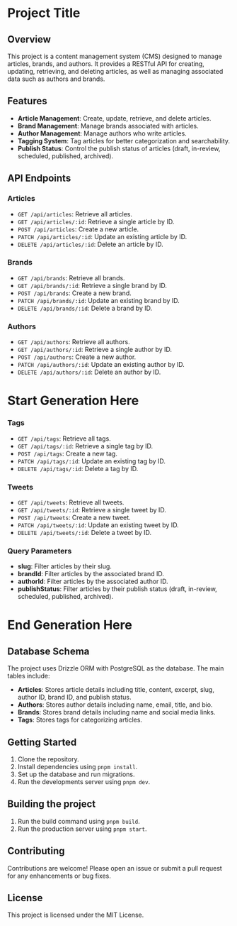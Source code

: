 # Project Title

## Overview
This project is a content management system (CMS) designed to manage articles, brands, and authors. It provides a RESTful API for creating, updating, retrieving, and deleting articles, as well as managing associated data such as authors and brands.

## Features
- **Article Management**: Create, update, retrieve, and delete articles.
- **Brand Management**: Manage brands associated with articles.
- **Author Management**: Manage authors who write articles.
- **Tagging System**: Tag articles for better categorization and searchability.
- **Publish Status**: Control the publish status of articles (draft, in-review, scheduled, published, archived).

## API Endpoints
### Articles
- `GET /api/articles`: Retrieve all articles.
- `GET /api/articles/:id`: Retrieve a single article by ID.
- `POST /api/articles`: Create a new article.
- `PATCH /api/articles/:id`: Update an existing article by ID.
- `DELETE /api/articles/:id`: Delete an article by ID.

### Brands
- `GET /api/brands`: Retrieve all brands.
- `GET /api/brands/:id`: Retrieve a single brand by ID.
- `POST /api/brands`: Create a new brand.
- `PATCH /api/brands/:id`: Update an existing brand by ID.
- `DELETE /api/brands/:id`: Delete a brand by ID.

### Authors
- `GET /api/authors`: Retrieve all authors.
- `GET /api/authors/:id`: Retrieve a single author by ID.
- `POST /api/authors`: Create a new author.
- `PATCH /api/authors/:id`: Update an existing author by ID.
- `DELETE /api/authors/:id`: Delete an author by ID.

# Start Generation Here

### Tags
- `GET /api/tags`: Retrieve all tags.
- `GET /api/tags/:id`: Retrieve a single tag by ID.
- `POST /api/tags`: Create a new tag.
- `PATCH /api/tags/:id`: Update an existing tag by ID.
- `DELETE /api/tags/:id`: Delete a tag by ID.

### Tweets
- `GET /api/tweets`: Retrieve all tweets.
- `GET /api/tweets/:id`: Retrieve a single tweet by ID.
- `POST /api/tweets`: Create a new tweet.
- `PATCH /api/tweets/:id`: Update an existing tweet by ID.
- `DELETE /api/tweets/:id`: Delete a tweet by ID.

### Query Parameters
- **slug**: Filter articles by their slug.
- **brandId**: Filter articles by the associated brand ID.
- **authorId**: Filter articles by the associated author ID.
- **publishStatus**: Filter articles by their publish status (draft, in-review, scheduled, published, archived).

# End Generation Here


## Database Schema
The project uses Drizzle ORM with PostgreSQL as the database. The main tables include:
- **Articles**: Stores article details including title, content, excerpt, slug, author ID, brand ID, and publish status.
- **Authors**: Stores author details including name, email, title, and bio.
- **Brands**: Stores brand details including name and social media links.
- **Tags**: Stores tags for categorizing articles.

## Getting Started
1. Clone the repository.
2. Install dependencies using `pnpm install`.
3. Set up the database and run migrations.
4. Run the developments server using `pnpm dev`.

## Building the project
1. Run the build command using `pnpm build`.
2. Run the production server using `pnpm start`.

## Contributing
Contributions are welcome! Please open an issue or submit a pull request for any enhancements or bug fixes.

## License
This project is licensed under the MIT License.

